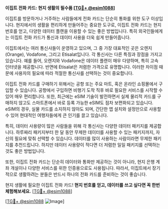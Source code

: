 **이집트 전화 카드: 현지 생활의 필수품 [[TG💪+ @esim1088](https://t.me/s/esim1088)]**

이집트를 방문하거나 거주하는 사람들에게 전화 카드는 단순히 통화를 위한 도구 이상입니다. 현지에서의 생활을 편리하게 만들어주는 중요한 도구로, 이집트 전화 카드는 현지 번호를 얻고, 다양한 데이터 플랜을 이용할 수 있는 좋은 방법입니다. 특히 외국인들에게는 이집트 전화 카드가 통신과 데이터 사용을 더욱 쉽게 만들어줍니다.

이집트에서는 여러 통신사들이 운영하고 있으며, 그 중 가장 대표적인 곳은 오렌지(Orange), Vodafone, 그리고 Etisalat입니다. 각 통신사는 다른 특징과 장점을 가지고 있습니다. 예를 들어, 오렌지와 Vodafone은 데이터 플랜이 매우 다양하며, 특히 고속 인터넷을 제공합니다. 반면에 Etisalat은 저렴한 가격으로 유명합니다. 이러한 차이점 때문에 사용자의 필요에 따라 적절한 통신사를 선택하는 것이 중요합니다.

이집트 전화 카드를 구매하기 위해서는 공항 또는 주요 마트, 혹은 온라인 쇼핑몰에서 구입할 수 있습니다. 공항에서 구입하면 비행기 도착 직후 바로 필요한 서비스를 시작할 수 있어 매우 편리합니다. 또한, 최근에는 eSIM 기술이 발전하면서 실제 물리적 카드를 구매하지 않고도 스마트폰에서 바로 등록 가능한 eSIM도 점차 보편화되고 있습니다. eSIM의 경우, 실물 카드를 소지하지 않아도 되며, 간단한 앱 설치와 설정만으로 사용할 수 있어 현대적인 여행자들에게 큰 인기를 끌고 있습니다.

특히, 데이터 사용량이 많은 사람들을 위해 각 통신사는 다양한 데이터 패키지를 제공합니다. 하루짜리 패키지부터 한 달 동안 무제한 데이터를 사용할 수 있는 패키지까지, 자신의 필요에 맞춰 선택할 수 있습니다. 데이터를 많이 사용하는 사람이라면 무제한 패키지를 추천드립니다. 하지만 데이터 사용량이 적다면 더 저렴한 일일 패키지를 선택하는 것도 좋은 방법입니다.

또한, 이집트 전화 카드는 단순히 데이터와 통화만 제공하는 것이 아니라, 현지 은행 계좌 개설이나 다양한 서비스를 위한 인증용으로도 사용됩니다. 따라서, 이집트에서 장기적으로 생활하려는 분들은 반드시 하나의 전화 카드를 준비하는 것이 좋습니다.

현지 생활에 필요한 이집트 전화 카드! **현지 번호를 얻고, 데이터를 쓰고 싶다면 꼭 한번 체험해보세요.** [[TG💪+ @esim1088](https://t.me/s/esim1088)]

[[TG💪+ @esim1088](https://t.me/s/esim1088) ![Image](https://i.postimg.cc/Y0z9fWf4/image.png)]